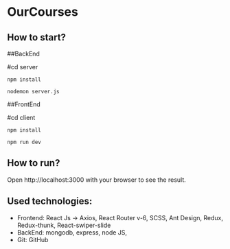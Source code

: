 # OurCourses

## How to start?

##BackEnd

#cd server
```
npm install
```

```
nodemon server.js
```
##FrontEnd

#cd client
```
npm install
```

```
npm run dev
```

## How to run?

Open http://localhost:3000 with your browser to see the result.

## Used technologies:

- Frontend: React Js -> Axios, React Router v-6, SCSS, Ant Design, Redux, Redux-thunk, React-swiper-slide
- BackEnd: mongodb, express, node JS, 
- Git: GitHub
